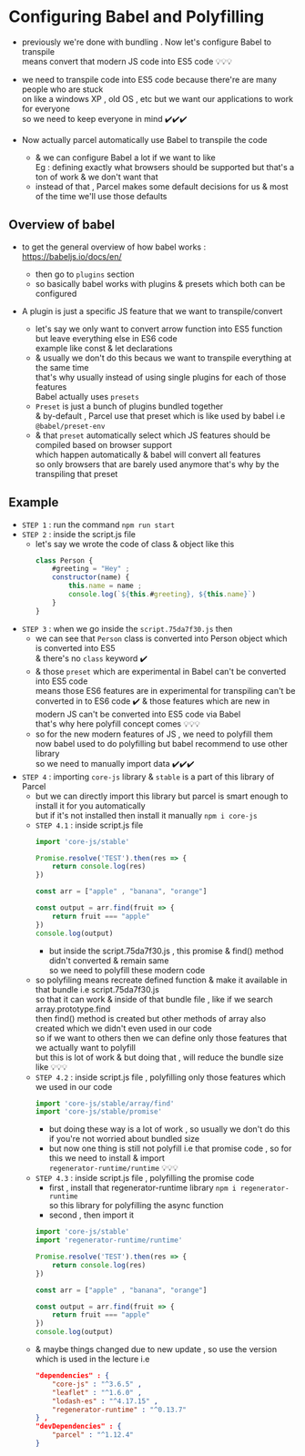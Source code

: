 # Configuring Babel and Polyfilling

- previously we're done with bundling . Now let's configure Babel to transpile <br>
    means convert that modern JS code into ES5 code 💡💡💡

- we need to transpile code into ES5 code because there're are many people who are stuck <br>
    on like a windows XP , old OS , etc but we want our applications to work for everyone <br>
    so we need to keep everyone in mind ✔️✔️✔️

- Now actually parcel automatically use Babel to transpile the code 
    - & we can configure Babel a lot if we want to like <br>
        Eg : defining exactly what browsers should be supported but that's a ton of work & we don't want that 
    - instead of that , Parcel makes some default decisions for us & most of the time we'll use those defaults

## Overview of babel

- to get the general overview of how babel works : https://babeljs.io/docs/en/
    - then go to `plugins` section 
    - so basically babel works with plugins & presets which both can be configured

- A plugin is just a specific JS feature that we want to transpile/convert 
    - let's say we only want to convert arrow function into ES5 function but leave everything else in ES6 code <br>
        example like const & let declarations
    - & usually we don't do this becaus we want to transpile everything at the same time <br>
        that's why usually instead of using single plugins for each of those features <br>
        Babel actually uses `presets`
    - `Preset` is just a bunch of plugins bundled together <br>
        & by-default , Parcel use that preset which is like used by babel i.e `@babel/preset-env` 
    - & that `preset` automatically select which JS features should be compiled based on browser support <br>
        which happen automatically & babel will convert all features <br>
        so only browsers that are barely used anymore that's why by the transpiling that preset

## Example 

- `STEP 1` : run the command `npm run start`
- `STEP 2` : inside the script.js file 
    - let's say we wrote the code of class & object like this
        ```js
        class Person {
            #greeting = "Hey" ;
            constructor(name) {
                this.name = name ; 
                console.log(`${this.#greeting}, ${this.name}`) 
            }
        }
        ```
- `STEP 3` : when we go inside the `script.75da7f30.js` then 
    - we can see that `Person` class is converted into Person object which is converted into ES5 <br>
        & there's no `class` keyword ✔️
    - & those `preset` which are experimental in Babel can't be converted into ES5 code <br>
        means those ES6 features are in experimental for transpiling can't be converted in to ES6 code ✔️
        & those features which are new in modern JS can't be converted into ES5 code via Babel <br>
        that's why here polyfill concept comes 💡💡💡
    - so for the new modern features of JS , we need to polyfill them <br> 
        now babel used to do polyfilling but babel recommend to use other library <br>
        so we need to manually import data ✔️✔️✔️
- `STEP 4` : importing `core-js` library & `stable` is a part of this library of Parcel
    - but we can directly import this library but parcel is smart enough to install it for you automatically <br>
        but if it's not installed then install it manually `npm i core-js`
    - `STEP 4.1` : inside script.js file 
        ```js
        import 'core-js/stable'

        Promise.resolve('TEST').then(res => {
            return console.log(res)
        })

        const arr = ["apple" , "banana", "orange"]

        const output = arr.find(fruit => {
            return fruit === "apple"
        })
        console.log(output)
        ```
        - but inside the script.75da7f30.js , this promise & find() method didn't converted & remain same <br> 
            so we need to polyfill these modern code
    - so polyfiling means recreate defined function & make it available in that bundle i.e script.75da7f30.js <br>
        so that it can work & inside of that bundle file , like if we search array.prototype.find <br>
        then find() method is created but other methods of array also created which we didn't even used in our code <br>
        so if we want to others then we can define only those features that we actually want to polyfill <br>
        but this is lot of work & but doing that , will reduce the bundle size like 💡💡💡
    - `STEP 4.2` : inside script.js file , polyfilling only those features which we used in our code 
        ```js
        import 'core-js/stable/array/find'
        import 'core-js/stable/promise'
        ```
        - but doing these way is a lot of work , so usually we don't do this if you're not worried about bundled size
        - but now one thing is still not polyfill i.e that promise code , so for this we need to install & import <br>
            `regenerator-runtime/runtime` 💡💡💡
    - `STEP 4.3` : inside script.js file , polyfilling the promise code 
        - first , install that regenerator-runtime library `npm i regenerator-runtime` <br>
            so this library for polyfilling the async function
        - second , then import it 
        ```js
        import 'core-js/stable'
        import 'regenerator-runtime/runtime'

        Promise.resolve('TEST').then(res => {
            return console.log(res)
        })

        const arr = ["apple" , "banana", "orange"]

        const output = arr.find(fruit => {
            return fruit === "apple"
        })
        console.log(output)
        ```
    - & maybe things changed due to new update , so use the version which is used in the lecture i.e 
        ```json
        "dependencies" : {
            "core-js" : "^3.6.5" ,
            "leaflet" : "^1.6.0" ,
            "lodash-es" : "^4.17.15" ,
            "regenerator-runtime" : "^0.13.7"
        } , 
        "devDependencies" : {
            "parcel" : "^1.12.4"
        }
        ```
